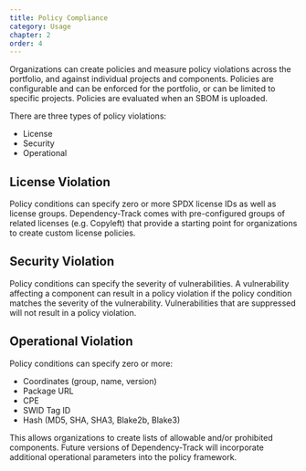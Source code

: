 ```yaml
---
title: Policy Compliance
category: Usage
chapter: 2
order: 4
---
```


Organizations can create policies and measure policy violations across the portfolio, and against individual 
projects and components. Policies are configurable and can be enforced for the portfolio, or can be 
limited to specific projects. Policies are evaluated when an SBOM is uploaded.

There are three types of policy violations:
* License
* Security
* Operational

## License Violation
Policy conditions can specify zero or more SPDX license IDs as well as license groups. Dependency-Track comes with
pre-configured groups of related licenses (e.g. Copyleft) that provide a starting point for organizations to create
custom license policies.

## Security Violation
Policy conditions can specify the severity of vulnerabilities. A vulnerability affecting a component can result in a 
policy violation if the policy condition matches the severity of the vulnerability. Vulnerabilities that are suppressed
will not result in a policy violation.

## Operational Violation
Policy conditions can specify zero or more:
* Coordinates (group, name, version)
* Package URL
* CPE
* SWID Tag ID
* Hash (MD5, SHA, SHA3, Blake2b, Blake3)

This allows organizations to create lists of allowable and/or prohibited components. Future versions
of Dependency-Track will incorporate additional operational parameters into the policy framework.
